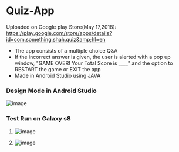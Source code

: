 # Quiz-App
Uploaded on Google play Store(May 17,2018):  https://play.google.com/store/apps/details?id=com.something.shah.quiz&amp;hl=en


* The app consists of a multiple choice Q&A
* If the incorrect answer is given, the user is alerted with a pop up window, "GAME OVER! Your Total Score is ____" and the option to RESTART the game or EXIT the app
* Made in Android Studio using JAVA



### Design Mode in Android Studio

 


![image](https://user-images.githubusercontent.com/52587103/60776140-cf7db880-a0f7-11e9-9434-676c72fc792f.png)


### Test Run on Galaxy s8

1)	![image](https://user-images.githubusercontent.com/52587103/60776143-d6a4c680-a0f7-11e9-84c4-79c49b7ed505.png)


2)	![image](https://user-images.githubusercontent.com/52587103/60776147-dd333e00-a0f7-11e9-826c-6e3ae96800a9.png)
 
